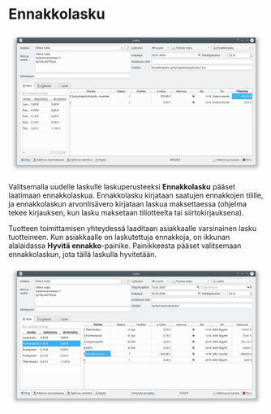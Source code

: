 # Ennakkolasku

![](ennakkolasku.png)

Valitsemalla uudelle laskulle laskuperusteeksi **Ennakkolasku** pääset laatimaan ennakkolaskua. Ennakkolasku kirjataan saatujen ennakkojen tilille, ja ennakkolaskun arvonlisävero kirjataan laskua maksettaessa (ohjelma tekee kirjauksen, kun lasku maksetaan tiliotteelta tai siirtokirjauksena).

Tuotteen toimittamisen yhteydessä laaditaan asiakkaalle varsinainen lasku tuotteineen. Kun asiakkaalle on laskutettuja ennakkoja, on ikkunan alalaidassa **Hyvitä ennakko**-painike. Painikkeesta pääset valitsemaan ennakkolaskun, jota tällä laskulla hyvitetään.

![](hyvitys.png)
